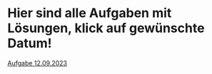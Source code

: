 # Hier sind alle Aufgaben mit Lösungen, klick auf gewünschte Datum!
[Aufgabe 12.09.2023](https://hossaini1.github.io/aufgaben-repo/12-09-23.html)


